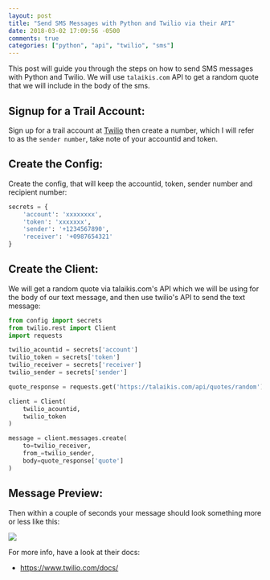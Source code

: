 ```yaml
---
layout: post
title: "Send SMS Messages with Python and Twilio via their API"
date: 2018-03-02 17:09:56 -0500
comments: true
categories: ["python", "api", "twilio", "sms"] 
---
```


This post will guide you through the steps on how to send SMS messages with Python and Twilio. We will use `talaikis.com` API to get a random quote that we will include in the body of the sms.

## Signup for a Trail Account:

Sign up for a trail account at [Twilio](https://www.twilio.com) then create a number, which I will refer to as the `sender number`, take note of your accountid and token.

## Create the Config:

Create the config, that will keep the accountid, token, sender number and recipient number:

```python config.py
secrets = {
    'account': 'xxxxxxxx',
    'token': 'xxxxxxx',
    'sender': '+1234567890',
    'receiver': '+0987654321'
}
```

## Create the Client:

We will get a random quote via talaikis.com's API which we will be using for the body of our text message, and then use twilio's API to send the text message:

```python sms_client.py
from config import secrets
from twilio.rest import Client
import requests

twilio_acountid = secrets['account']
twilio_token = secrets['token']
twilio_receiver = secrets['receiver']
twilio_sender = secrets['sender']

quote_response = requests.get('https://talaikis.com/api/quotes/random').json()

client = Client(
    twilio_acountid, 
    twilio_token
)

message = client.messages.create(
    to=twilio_receiver, 
    from_=twilio_sender, 
    body=quote_response['quote']
)
```

## Message Preview:

Then within a couple of seconds your message should look something more or less like this:

![](https://i.snag.gy/Oqj2cP.jpg)

For more info, have a look at their docs:
- https://www.twilio.com/docs/
